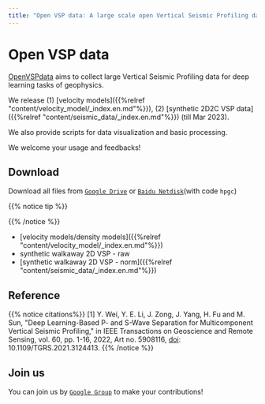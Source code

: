 ```yaml
---
title: "Open VSP data: A large scale open Vertical Seismic Profiling data"
---
```


# Open VSP data

[OpenVSPdata](https://weiyw16.github.io/) aims to collect large Vertical Seismic Profiling data for deep learning tasks of geophysics. 

We release (1) [velocity models]({{%relref "content/velocity_model/_index.en.md"%}}), (2) [synthetic 2D2C VSP data]({{%relref "content/seismic_data/_index.en.md"%}}) (till Mar 2023). 

We also provide scripts for data visualization and basic processing. 

We welcome your usage and feedbacks!


## Download 
Download all files from [`Google Drive`](https://drive.google.com/drive/folders/1J1UI__lw1BjUFeBrUA4ms6QqOXoB5HGS?usp=sharing) or [`Baidu Netdisk`](https://pan.baidu.com/s/1xR0sFMzBbdXmg7mf4VPMwQ?pwd=hpgc)(with code `hpgc`)

{{% notice tip %}}

{{% /notice %}}

* [velocity models/density models]({{%relref "content/velocity_model/_index.en.md"%}}) 
* synthetic walkaway 2D VSP - raw
* [synthetic walkaway 2D VSP - norm]({{%relref "content/seismic_data/_index.en.md"%}}) 

<!-- ![Screenshot](https://github.com/matcornic/hugo-theme-learn/raw/master/images/screenshot.png?width=40pc&classes=shadow) -->

## Reference
<!-- {{% notice citations%}}
@ARTICLE{PSnet,\
  author={Wei, Yanwen and Li, Yunyue Elita and Zong, Jingjing and Yang, Jizhong and Fu, Haohuan and Sun, Mengyao},\
  journal={IEEE Transactions on Geoscience and Remote Sensing}, \
  title={Deep Learning-Based P- and S-Wave Separation for Multicomponent Vertical Seismic Profiling}, \
  year={2022},\
  volume={60},\
  number={},\
  pages={1-16},\
  doi={10.1109/TGRS.2021.3124413}}
{{% /notice %}} -->

{{% notice citations%}}
[1] Y. Wei, Y. E. Li, J. Zong, J. Yang, H. Fu and M. Sun, "Deep Learning-Based P- and S-Wave Separation for Multicomponent Vertical Seismic Profiling," in IEEE Transactions on Geoscience and Remote Sensing, vol. 60, pp. 1-16, 2022, Art no. 5908116, [doi](https://doi.org/10.1109/TGRS.2021.3124413): 10.1109/TGRS.2021.3124413. 
{{% /notice %}}

## Join us

You can join us by [`Google Group`](https://groups.google.com/g/openvspdata) to make your contributions!
